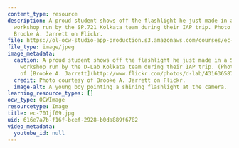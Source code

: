 ```yaml
---
content_type: resource
description: A proud student shows off the flashlight he just made in a SEED Education
  workshop run by the SP.721 Kolkata team during their IAP trip. Photo courtesy of
  Brooke A. Jarrett on Flickr.
file: https://ol-ocw-studio-app-production.s3.amazonaws.com/courses/ec-701j-d-lab-i-development-fall-2009/616e7a7bf16fbcef2928b0da889f6782_ec-701jf09.jpg
file_type: image/jpeg
image_metadata:
  caption: A proud student shows off the flashlight he just made in a SEED Education
    workshop run by the D-Lab Kolkata team during their IAP trip. (Photo courtesy
    of [Brooke A. Jarrett](http://www.flickr.com/photos/d-lab/4316365877) on Flickr.)
  credit: Photo courtesy of Brooke A. Jarrett on Flickr.
  image-alt: A young boy pointing a shining flashlight at the camera.
learning_resource_types: []
ocw_type: OCWImage
resourcetype: Image
title: ec-701jf09.jpg
uid: 616e7a7b-f16f-bcef-2928-b0da889f6782
video_metadata:
  youtube_id: null
---
```

